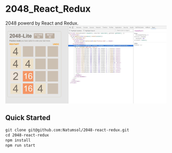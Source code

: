 # 2048_React_Redux
2048 powerd by React and Redux.
![](./sc.jpg)

## Quick Started
```
git clone git@github.com:Natumsol/2048-react-redux.git
cd 2048-react-redux
npm install
npm run start

```


